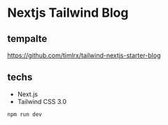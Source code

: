 # Nextjs Tailwind Blog

## tempalte

https://github.com/timlrx/tailwind-nextjs-starter-blog

## techs

- Next.js
- Tailwind CSS 3.0

```bash
npm run dev
```
